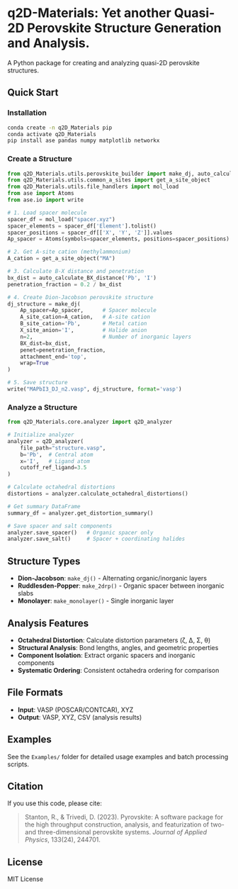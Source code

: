 # q2D-Materials:  Yet another Quasi-2D Perovskite Structure Generation and Analysis.

A Python package for creating and analyzing quasi-2D perovskite structures.

## Quick Start

### Installation
```bash
conda create -n q2D_Materials pip
conda activate q2D_Materials
pip install ase pandas numpy matplotlib networkx
```

### Create a Structure

```python
from q2D_Materials.utils.perovskite_builder import make_dj, auto_calculate_BX_distance
from q2D_Materials.utils.common_a_sites import get_a_site_object
from q2D_Materials.utils.file_handlers import mol_load
from ase import Atoms
from ase.io import write

# 1. Load spacer molecule
spacer_df = mol_load("spacer.xyz")
spacer_elements = spacer_df['Element'].tolist()
spacer_positions = spacer_df[['X', 'Y', 'Z']].values
Ap_spacer = Atoms(symbols=spacer_elements, positions=spacer_positions)

# 2. Get A-site cation (methylammonium)
A_cation = get_a_site_object("MA")

# 3. Calculate B-X distance and penetration
bx_dist = auto_calculate_BX_distance('Pb', 'I')
penetration_fraction = 0.2 / bx_dist

# 4. Create Dion-Jacobson perovskite structure
dj_structure = make_dj(
    Ap_spacer=Ap_spacer,      # Spacer molecule
    A_site_cation=A_cation,   # A-site cation
    B_site_cation='Pb',       # Metal cation
    X_site_anion='I',         # Halide anion
    n=2,                      # Number of inorganic layers
    BX_dist=bx_dist,
    penet=penetration_fraction,
    attachment_end='top',
    wrap=True
)

# 5. Save structure
write("MAPbI3_DJ_n2.vasp", dj_structure, format='vasp')
```

### Analyze a Structure

```python
from q2D_Materials.core.analyzer import q2D_analyzer

# Initialize analyzer
analyzer = q2D_analyzer(
    file_path="structure.vasp",
    b='Pb',  # Central atom
    x='I',   # Ligand atom
    cutoff_ref_ligand=3.5
)

# Calculate octahedral distortions
distortions = analyzer.calculate_octahedral_distortions()

# Get summary DataFrame
summary_df = analyzer.get_distortion_summary()

# Save spacer and salt components
analyzer.save_spacer()   # Organic spacer only
analyzer.save_salt()     # Spacer + coordinating halides
```

## Structure Types

- **Dion-Jacobson**: `make_dj()` - Alternating organic/inorganic layers
- **Ruddlesden-Popper**: `make_2drp()` - Organic spacer between inorganic slabs
- **Monolayer**: `make_monolayer()` - Single inorganic layer

## Analysis Features

- **Octahedral Distortion**: Calculate distortion parameters (ζ, Δ, Σ, θ)
- **Structural Analysis**: Bond lengths, angles, and geometric properties
- **Component Isolation**: Extract organic spacers and inorganic components
- **Systematic Ordering**: Consistent octahedra ordering for comparison

## File Formats

- **Input**: VASP (POSCAR/CONTCAR), XYZ
- **Output**: VASP, XYZ, CSV (analysis results)

## Examples

See the `Examples/` folder for detailed usage examples and batch processing scripts.

## Citation

If you use this code, please cite:

> Stanton, R., & Trivedi, D. (2023). Pyrovskite: A software package for the high throughput construction, analysis, and featurization of two- and three-dimensional perovskite systems. *Journal of Applied Physics*, 133(24), 244701.

## License

MIT License
